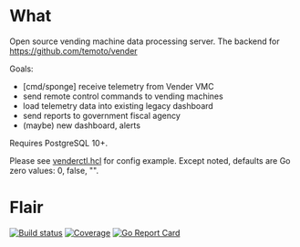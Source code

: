 # What

Open source vending machine data processing server. The backend for https://github.com/temoto/vender

Goals:
- [cmd/sponge] receive telemetry from Vender VMC
- send remote control commands to vending machines
- load telemetry data into existing legacy dashboard
- send reports to government fiscal agency
- (maybe) new dashboard, alerts

Requires PostgreSQL 10+.

Please see [venderctl.hcl](venderctl.hcl) for config example. Except noted, defaults are Go zero values: 0, false, "".


# Flair

[![Build status](https://travis-ci.org/temoto/venderctl.svg?branch=master)](https://travis-ci.org/temoto/venderctl)
[![Coverage](https://codecov.io/gh/temoto/venderctl/branch/master/graph/badge.svg)](https://codecov.io/gh/temoto/venderctl)
[![Go Report Card](https://goreportcard.com/badge/github.com/temoto/venderctl)](https://goreportcard.com/report/github.com/temoto/venderctl)
